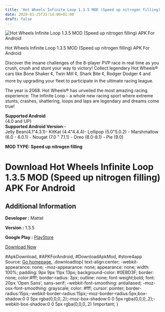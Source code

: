 ```yaml
---
title: 'Hot Wheels Infinite Loop 1.3.5 MOD (Speed up nitrogen filling) APK For Android'
date: 2020-01-25T21:14:00+01:00
draft: false
---
```


![Hot Wheels Infinite Loop 1.3.5 MOD (Speed up nitrogen filling) APK For Android](https://i2.wp.com/apkhome.net/wp-content/uploads/2020/01/Hot-Wheels-Infinite-Loop-1.3.5-MOD-Speed-up-nitrogen-filling.jpg "Hot Wheels Infinite Loop 1.3.5 MOD (Speed up nitrogen filling) APK For Android")

  

Hot Wheels Infinite Loop 1.3.5 MOD (Speed up nitrogen filling) APK For Android

Discover the insane challenges of the 8-player PVP race in real time as you crush, crush and stunt your way to victory! Collect legendary Hot Wheels® cars like Bone Shaker ¢, Twin Mill ¢, Shark Bite ¢, Rodger Dodger ¢ and more by upgrading your fleet to participate in the ultimate racing league.

The year is 2068. Hot Wheels® has unveiled the most amazing racing experience: The Infinite Loop - a whole new racing sport where extreme stunts, crashes, shattering, loops and laps are legendary and dreams come true!

**Supported Android**  
{4.0 and UP}  
**Supported Android Version**:-  
Jelly Bean(4.1"4.3.1)- KitKat (4.4"4.4.4)- Lollipop (5.0"5.0.2) - Marshmallow (6.0 - 6.0.1) - Nougat (7.0 " 7.1.1) - Oreo (8.0-8.1) - Pie (9.0)

**MOD TYPE: Speed up nitrogen filling**

Download Hot Wheels Infinite Loop 1.3.5 MOD (Speed up nitrogen filling) APK For Android
=============================================================================================

Additional Information
----------------------

**Developer :** Mattel

**Version :** 1.3.5

**Google Play :** [PlayStore](https://play.google.com/store/apps/details?id=com.mattel.HWInfiniteLoop)

  

[Download Now](https://store4app.co/post/hot-wheels-infinite-loop-1-3-5-mod-speed-up-nitrogen-filling-apk-for-android_1579982745)

  
#ApkDownload, #APKForAndroid, #DownloadApkMod, #store4app  
Source: [Go homepage.](https://store4app.co/post/hot-wheels-infinite-loop-1-3-5-mod-speed-up-nitrogen-filling-apk-for-android_1579982745) .downloadtop{ text-align:center; -webkit-appearance: none; -moz-appearance: none; appearance: none; width: 100%; padding: 9px 9px 11px 13px; background-color: #0EBD3F; border: none; color:#fff; border-radius: 3px; outline: none; font-weight;bold; font: 20px 'Open Sans', sans-serif; -webkit-font-smoothing: antialiased; -moz-osx-font-smoothing: grayscale; color: #fff; cursor: pointer; border-radius:15px;-webkit-border-radius:15px;-moz-border-radius:5px;box-shadow:0 0 5px rgba(0,0,0,.2);-moz-box-shadow:0 0 5px rgba(0,0,0,.2);-webkit-box-shadow:0 0 5px rgba(0,0,0,.2) !important; }